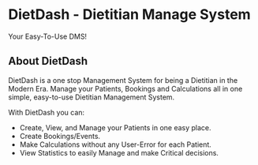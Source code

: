 <h1>DietDash - Dietitian Manage System</h1>
Your Easy-To-Use DMS!

## About DietDash

DietDash is a one stop Management System for being a Dietitian in the Modern Era.
Manage your Patients, Bookings and Calculations all in one simple, easy-to-use Dietitian Management System.


With DietDash you can:
- Create, View, and Manage your Patients in one easy place.
- Create Bookings/Events.
- Make Calculations without any User-Error for each Patient.
- View Statistics to easily Manage and make Critical decisions.

##

